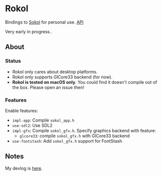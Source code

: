# Rokol

Bindings to [Sokol](https://github.com/floooh/sokol) for personal use. [API](https://docs.rs/rokol/latest/rokol/)

Very early in progress..

## About

### Status

* Rokol only cares about desktop platforms.
* Rokol only supports GlCore33 backend (for now).
* **Rokol is tested on macOS only**. You could find it doesn't compile out of the box. Please open an issue then!

### Features

Enable features:

* `impl-app`: Compile `sokol_app.h`
* `use-sdl2`: Use SDL2
* `impl-gfx`: Compile `sokol_gfx.h`. Specify graphics backend with feature:
    * `glcore33`: compile `sokol_gfx.h` with GlCore33 backend
* `use-fontstash`: Add `sokol_gfx.h` support for FontStash

## Notes

My devlog is [here](https://github.com/toyboot4e/rokol/blob/master/devlog.adoc).

